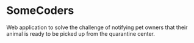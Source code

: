 # SomeCoders

Web application to solve the challenge of notifying pet owners that their animal is ready to be picked up from the quarantine center.
